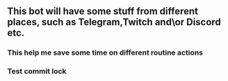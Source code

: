 ## This bot will have some stuff from different places, such as Telegram,Twitch and\or Discord etc.
### This help me save some time on different routine actions

### Test commit lock